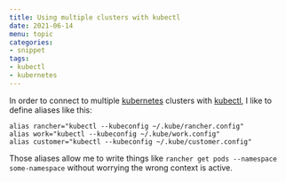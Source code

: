 ```yaml
---
title: Using multiple clusters with kubectl
date: 2021-06-14
menu: topic
categories:
- snippet
tags:
- kubectl
- kubernetes
---
```


In order to connect to multiple [kubernetes](https://kubernetes.io/) clusters with [kubectl](https://kubernetes.io/docs/reference/kubectl/overview/), I like to define aliases like this:

```shell script
alias rancher="kubectl --kubeconfig ~/.kube/rancher.config"
alias work="kubectl --kubeconfig ~/.kube/work.config"
alias customer="kubectl --kubeconfig ~/.kube/customer.config"
```

Those aliases allow me to write things like `rancher get pods --namespace some-namespace` without worrying the wrong context is active.
